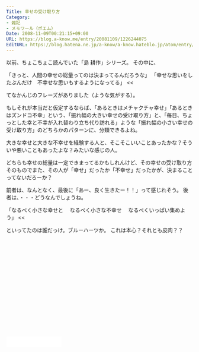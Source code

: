 ```yaml
---
Title: 幸せの受け取り方
Category:
- 雑記
- メモワール（ポエム）
Date: 2008-11-09T00:21:15+09:00
URL: https://blog.a-know.me/entry/20081109/1226244075
EditURL: https://blog.hatena.ne.jp/a-know/a-know.hateblo.jp/atom/entry/12921228815727980172
---
```


以前、ちょこちょこ読んでいた「島 耕作」シリーズ。 
その中に、 


>>
「きっと、人間の幸せの総量ってのは決まってるんだろうな」 
「幸せな思いをしたぶんだけ　不幸せな思いもするようになってる」 
<<


てなかんじのフレーズがありました（ような気がする）。 

もしそれが本当だと仮定するならば、「あるときはメチャクチャ幸せ」「あるときはズンドコ不幸」という、「振れ幅の大きい幸せの受け取り方」と、「毎日、ちょっとした幸と不幸が入れ替わり立ち代り訪れる」ような「振れ幅の小さい幸せの受け取り方」のどちらかのパターンに、分類できるよね。 

大きな幸せと大きな不幸せを経験する人と、そこそこいいことあったかな？そういや悪いこともあったよな？みたいな感じの人。 

どちらも幸せの総量は一定できまってるかもしれんけど、その幸せの受け取り方そのものでまた、その人が「幸せ」だったか「不幸せ」だったかが、決まることってないだろーか？ 


前者は、なんとなく、最後に「あー、良く生きたー！！」って感じれそう。 
後者は、・・・どうなんでしょうね。 




>>
「なるべく小さな幸せと 
　なるべく小さな不幸せ 
　なるべくいっぱい集めよう」 
<<



といってたのは誰だっけ。ブルーハーツか。 
これは本心？それとも皮肉？？ 


<script async src="//pagead2.googlesyndication.com/pagead/js/adsbygoogle.js"></script>
<!-- article-bottom2 -->
<ins class="adsbygoogle"
     style="display:inline-block;width:300px;height:250px"
     data-ad-client="ca-pub-3463034538369189"
     data-ad-slot="5274552934"></ins>
<script>
(adsbygoogle = window.adsbygoogle || []).push({});
</script>


<iframe src="//blog.hatena.ne.jp/a-know/a-know.hateblo.jp/subscribe/iframe" allowtransparency="true" frameborder="0" scrolling="no" width="150" height="28"></iframe>


<script src="https://moshi-moshi.moshimo.works/moshimoshi/a_know_blog/20081109-1226244075?title=%E5%B9%B8%E3%81%9B%E3%81%AE%E5%8F%97%E3%81%91%E5%8F%96%E3%82%8A%E6%96%B9"></script>
